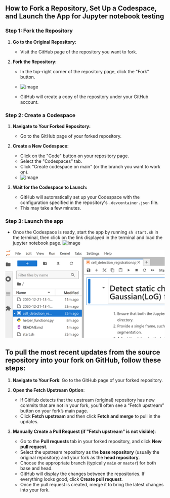 ## How to Fork a Repository, Set Up a Codespace, and Launch the App for Jupyter notebook testing


### Step 1: Fork the Repository

1. **Go to the Original Repository:**
   - Visit the GitHub page of the repository you want to fork.

2. **Fork the Repository:**
   - In the top-right corner of the repository page, click the "Fork" button.
   - ![image](https://github.com/user-attachments/assets/b943b59c-8c7f-4e87-bbb5-96ec0c95f223)

   - GitHub will create a copy of the repository under your GitHub account.

### Step 2: Create a Codespace

1. **Navigate to Your Forked Repository:**
   - Go to the GitHub page of your forked repository.
2. **Create a New Codespace:**
   - Click on the "Code" button on your repository page.
   - Select the "Codespaces" tab.
   - Click "Create codespace on main" (or the branch you want to work on).
   - ![image](https://github.com/user-attachments/assets/3e4b2988-52b4-4ce0-99c9-b119556ae6ea)

3. **Wait for the Codespace to Launch:**
   - GitHub will automatically set up your Codespace with the configuration specified in the repository's `.devcontainer.json` file.
   - This may take a few minutes.

### Step 3: Launch the app

   - Once the Codespace is ready, start the app by running `sh start.sh` in the terminal, then click on the link displayed in the terminal and load the jupyter notebook page.
![image](https://github.com/user-attachments/assets/1459ae8b-897f-4f26-b2ec-99d6c8fe8581)


![alt text](image.png)

## To pull the most recent updates from the source repository into your fork on GitHub, follow these steps:

1. **Navigate to Your Fork**: Go to the GitHub page of your forked repository.

2. **Open the Fetch Upstream Option**:

   - If GitHub detects that the upstream (original) repository has new commits that are not in your fork, you'll often see a “Fetch upstream” button on your fork’s main page.
   - Click **Fetch upstream** and then click **Fetch and merge** to pull in the updates.

3. **Manually Create a Pull Request (if "Fetch upstream" is not visible)**:

   - Go to the **Pull requests** tab in your forked repository, and click **New pull request**.
   - Select the upstream repository as the **base repository** (usually the original repository) and your fork as the **head repository**.
   - Choose the appropriate branch (typically `main` or `master`) for both base and head.
   - GitHub will display the changes between the repositories. If everything looks good, click **Create pull request**.
   - Once the pull request is created, merge it to bring the latest changes into your fork.
